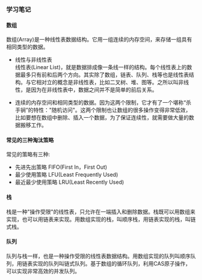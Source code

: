 ### 学习笔记  

#### 数组  
数组(Array)是一种线性表数据结构。它用一组连续的内存空间，来存储一组具有相同类型的数据。  

 - 线性与非线性表  
线性表(Linear List)，就是数据排成像一条线一样的结构。每个线性表上的数据最多只有前和后两个方向。其实除了数组，链表、队列、栈等也是线性表结构。与它相对立的概念是非线性表，比如二叉树、堆、图等。之所以叫非线性，是因为在非线性表中，数据之间并不是简单的前后关系。  

 - 连续的内存空间和相同类型的数据。因为这两个限制，它才有了一个堪称“杀手锏”的特性："随机访问"。这两个限制也让数组的很多操作变得非常低效，比如要想在数组中删除、插入一个数据，为了保证连续性，就需要做大量的数据搬移工作。  

#### 常见的三种淘汰策略  
常见的策略有三种:  
 - 先进先出策略 FIFO(First In，First Out)
 - 最少使用策略 LFU(Least Frequently Used)
 - 最近最少使用策略 LRU(Least Recently Used)


#### 栈  
栈是一种"操作受限"的线性表，只允许在一端插入和删除数据。栈既可以用数组来实现，也可以用链表来实现。用数组实现的栈，叫顺序栈，用链表实现的栈，叫链式栈。  


#### 队列  
队列与栈一样，也是一种操作受限的线性表数据结构。用数组实现的队列叫顺序队列，用链表实现的队列叫链式队列。基于数组的循环队列，利用CAS原子操作，可以实现非常高效的并发队列。  
